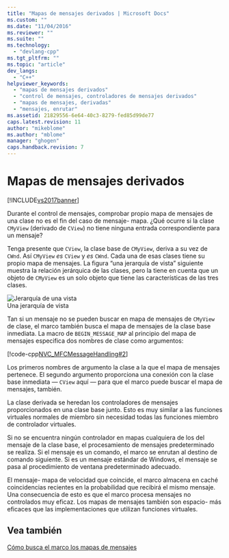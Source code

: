 ```yaml
---
title: "Mapas de mensajes derivados | Microsoft Docs"
ms.custom: ""
ms.date: "11/04/2016"
ms.reviewer: ""
ms.suite: ""
ms.technology: 
  - "devlang-cpp"
ms.tgt_pltfrm: ""
ms.topic: "article"
dev_langs: 
  - "C++"
helpviewer_keywords: 
  - "mapas de mensajes derivados"
  - "control de mensajes, controladores de mensajes derivados"
  - "mapas de mensajes, derivadas"
  - "mensajes, enrutar"
ms.assetid: 21829556-6e64-40c3-8279-fed85d99de77
caps.latest.revision: 11
author: "mikeblome"
ms.author: "mblome"
manager: "ghogen"
caps.handback.revision: 7
---
```

# Mapas de mensajes derivados
[!INCLUDE[vs2017banner](../assembler/inline/includes/vs2017banner.md)]

Durante el control de mensajes, comprobar propio mapa de mensajes de una clase no es el fin del caso de mensaje\- mapa.  ¿Qué ocurre si la clase `CMyView` \(derivado de `CView`\) no tiene ninguna entrada correspondiente para un mensaje?  
  
 Tenga presente que `CView`, la clase base de `CMyView`, deriva a su vez de `CWnd`.  Así `CMyView` *es* `CView` y *es* `CWnd`.  Cada una de esas clases tiene su propio mapa de mensajes.  La figura “una jerarquía de vista” siguiente muestra la relación jerárquica de las clases, pero la tiene en cuenta que un objeto de `CMyView` es un solo objeto que tiene las características de las tres clases.  
  
 ![Jerarquía de una vista](../mfc/media/vc38621.png "vc38621")  
Una jerarquía de vista  
  
 Tan si un mensaje no se pueden buscar en mapa de mensajes de `CMyView` de clase, el marco también busca el mapa de mensajes de la clase base inmediata.  La macro de `BEGIN_MESSAGE_MAP` al principio del mapa de mensajes especifica dos nombres de clase como argumentos:  
  
 [!code-cpp[NVC_MFCMessageHandling#2](../mfc/codesnippet/CPP/derived-message-maps_1.cpp)]  
  
 Los primeros nombres de argumento la clase a la que el mapa de mensajes pertenece.  El segundo argumento proporciona una conexión con la clase base inmediata — `CView` aquí — para que el marco puede buscar el mapa de mensajes, también.  
  
 La clase derivada se heredan los controladores de mensajes proporcionados en una clase base junto.  Esto es muy similar a las funciones virtuales normales de miembro sin necesidad todas las funciones miembro de controlador virtuales.  
  
 Si no se encuentra ningún controlador en mapas cualquiera de los del mensaje de la clase base, el procesamiento de mensajes predeterminado se realiza.  Si el mensaje es un comando, el marco se enrutan al destino de comando siguiente.  Si es un mensaje estándar de Windows, el mensaje se pasa al procedimiento de ventana predeterminado adecuado.  
  
 El mensaje\- mapa de velocidad que coincide, el marco almacena en caché coincidencias recientes en la probabilidad que recibirá el mismo mensaje.  Una consecuencia de esto es que el marco procesa mensajes no controlados muy eficaz.  Los mapas de mensajes también son espacio\- más eficaces que las implementaciones que utilizan funciones virtuales.  
  
## Vea también  
 [Cómo busca el marco los mapas de mensajes](../mfc/how-the-framework-searches-message-maps.md)